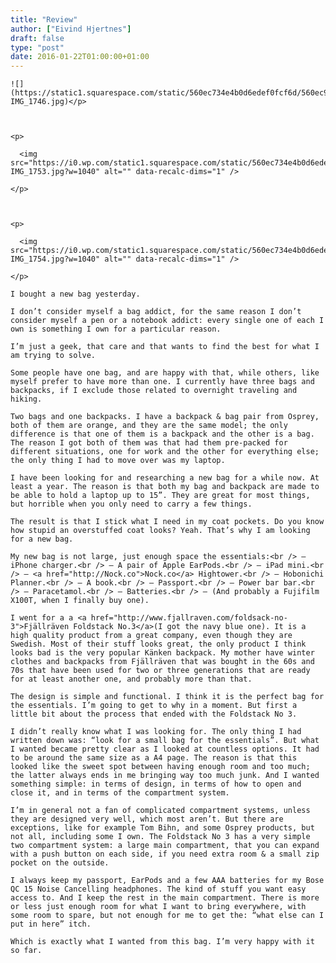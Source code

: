 ```yaml
---
title: "Review"
author: ["Eivind Hjertnes"]
draft: false
type: "post"
date: 2016-01-22T01:00:00+01:00
---
```


```text
![](https://static1.squarespace.com/static/560ec734e4b0d6edef0fcf6d/560ec965e4b023d2c257ab18/56a152513b0be350f653bee5/1453413140835/20160121-IMG_1746.jpg)</p>



<p>

  <img src="https://i0.wp.com/static1.squarespace.com/static/560ec734e4b0d6edef0fcf6d/560ec965e4b023d2c257ab18/56a15251b2094370f8e32244/1453413090151/20160121-IMG_1753.jpg?w=1040" alt="" data-recalc-dims="1" />

</p>



<p>

  <img src="https://i0.wp.com/static1.squarespace.com/static/560ec734e4b0d6edef0fcf6d/560ec965e4b023d2c257ab18/56a152dbb2094370f8e326c1/1453413192326/20160121-IMG_1754.jpg?w=1040" alt="" data-recalc-dims="1" />

</p>
```

<div class="HTML">
  <div></div>

<p>

</div>

```text
I bought a new bag yesterday.
```

<div class="HTML">
  <div></div>

</p>

</div>

<div class="HTML">
  <div></div>

<p>

</div>

```text
I don’t consider myself a bag addict, for the same reason I don’t consider myself a pen or a notebook addict: every single one of each I own is something I own for a particular reason.
```

<div class="HTML">
  <div></div>

</p>

</div>

<div class="HTML">
  <div></div>

<p>

</div>

```text
I’m just a geek, that care and that wants to find the best for what I am trying to solve.
```

<div class="HTML">
  <div></div>

</p>

</div>

<div class="HTML">
  <div></div>

<p>

</div>

```text
Some people have one bag, and are happy with that, while others, like myself prefer to have more than one. I currently have three bags and backpacks, if I exclude those related to overnight traveling and hiking.
```

<div class="HTML">
  <div></div>

</p>

</div>

<div class="HTML">
  <div></div>

<p>

</div>

```text
Two bags and one backpacks. I have a backpack & bag pair from Osprey, both of them are orange, and they are the same model; the only difference is that one of them is a backpack and the other is a bag. The reason I got both of them was that had them pre-packed for different situations, one for work and the other for everything else; the only thing I had to move over was my laptop.
```

<div class="HTML">
  <div></div>

</p>

</div>

<div class="HTML">
  <div></div>

<p>

</div>

```text
I have been looking for and researching a new bag for a while now. At least a year. The reason is that both my bag and backpack are made to be able to hold a laptop up to 15”. They are great for most things, but horrible when you only need to carry a few things.
```

<div class="HTML">
  <div></div>

</p>

</div>

<div class="HTML">
  <div></div>

<p>

</div>

```text
The result is that I stick what I need in my coat pockets. Do you know how stupid an overstuffed coat looks? Yeah. That’s why I am looking for a new bag.
```

<div class="HTML">
  <div></div>

</p>

</div>

<div class="HTML">
  <div></div>

<p>

</div>

```text
My new bag is not large, just enough space the essentials:<br /> – iPhone charger.<br /> – A pair of Apple EarPods.<br /> – iPad mini.<br /> – <a href="http://Nock.co">Nock.co</a> Hightower.<br /> – Hobonichi Planner.<br /> – A book.<br /> – Passport.<br /> – Power bar bar.<br /> – Paracetamol.<br /> – Batteries.<br /> – (And probably a Fujifilm X100T, when I finally buy one).
```

<div class="HTML">
  <div></div>

</p>

</div>

<div class="HTML">
  <div></div>

<p>

</div>

```text
I went for a a <a href="http://www.fjallraven.com/foldsack-no-3">Fjällräven Foldstack No.3</a>(I got the navy blue one). It is a high quality product from a great company, even though they are Swedish. Most of their stuff looks great, the only product I think looks bad is the very popular Känken backpack. My mother have winter clothes and backpacks from Fjällräven that was bought in the 60s and 70s that have been used for two or three generations that are ready for at least another one, and probably more than that.
```

<div class="HTML">
  <div></div>

</p>

</div>

<div class="HTML">
  <div></div>

<p>

</div>

```text
The design is simple and functional. I think it is the perfect bag for the essentials. I’m going to get to why in a moment. But first a little bit about the process that ended with the Foldstack No 3.
```

<div class="HTML">
  <div></div>

</p>

</div>

<div class="HTML">
  <div></div>

<p>

</div>

```text
I didn’t really know what I was looking for. The only thing I had written down was: “look for a small bag for the essentials”. But what I wanted became pretty clear as I looked at countless options. It had to be around the same size as a A4 page. The reason is that this looked like the sweet spot between having enough room and too much; the latter always ends in me bringing way too much junk. And I wanted something simple: in terms of design, in terms of how to open and close it, and in terms of the compartment system.
```

<div class="HTML">
  <div></div>

</p>

</div>

<div class="HTML">
  <div></div>

<p>

</div>

```text
I’m in general not a fan of complicated compartment systems, unless they are designed very well, which most aren’t. But there are exceptions, like for example Tom Bihn, and some Osprey products, but not all, including some I own. The Foldstack No 3 has a very simple two compartment system: a large main compartment, that you can expand with a push button on each side, if you need extra room & a small zip pocket on the outside.
```

<div class="HTML">
  <div></div>

</p>

</div>

<div class="HTML">
  <div></div>

<p>

</div>

```text
I always keep my passport, EarPods and a few AAA batteries for my Bose QC 15 Noise Cancelling headphones. The kind of stuff you want easy access to. And I keep the rest in the main compartment. There is more or less just enough room for what I want to bring everywhere, with some room to spare, but not enough for me to get the: “what else can I put in here” itch.
```

<div class="HTML">
  <div></div>

</p>

</div>

<div class="HTML">
  <div></div>

<p>

</div>

```text
Which is exactly what I wanted from this bag. I’m very happy with it so far.
```

<div class="HTML">
  <div></div>

</p>

</div>
